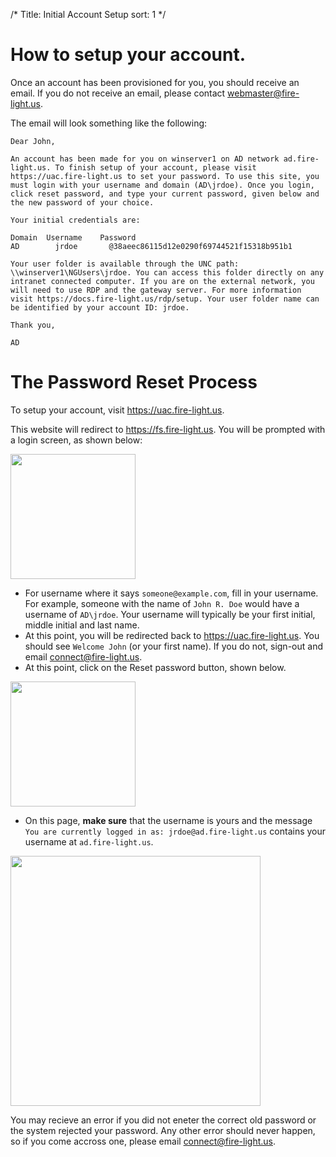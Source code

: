 /*
Title: Initial Account Setup
sort: 1
*/

# How to setup your account.

Once an account has been provisioned for you, you should receive an email. If you do not receive an email, please contact [webmaster@fire-light.us](mailto:webmaster@fire-light.us).

The email will look something like the following:

```Text
Dear John,

An account has been made for you on winserver1 on AD network ad.fire-light.us. To finish setup of your account, please visit https://uac.fire-light.us to set your password. To use this site, you must login with your username and domain (AD\jrdoe). Once you login, click reset password, and type your current password, given below and the new password of your choice.

Your initial credentials are:

Domain	Username	Password
AD        jrdoe       @38aeec86115d12e0290f69744521f15318b951b1

Your user folder is available through the UNC path: \\winserver1\NGUsers\jrdoe. You can access this folder directly on any intranet connected computer. If you are on the external network, you will need to use RDP and the gateway server. For more information visit https://docs.fire-light.us/rdp/setup. Your user folder name can be identified by your account ID: jrdoe.

Thank you,

AD
```

# The Password Reset Process
To setup your account, visit https://uac.fire-light.us.

This website will redirect to https://fs.fire-light.us. You will be prompted with a login screen, as shown below:

<img src="https://static.fire-light.us/docs.fire-light.us/images/AccountSetup/ADFS_SSO_Initial_Filled.png" width="200">

- For username where it says `someone@example.com`, fill in your username. For example, someone with the name of `John R. Doe` would have a username of `AD\jrdoe`. Your username will typically be your first initial, middle initial and last name.
- At this point, you will be redirected back to https://uac.fire-light.us. You should see `Welcome John` (or your first name). If you do not, sign-out and email [connect@fire-light.us](mailto:connect@fire-light.us).
- At this point, click on the Reset password button, shown below.

<img src="https://static.fire-light.us/docs.fire-light.us/images/AccountSetup/resetPasswordButton.png" width="200">

- On this page, **make sure** that the username is yours and the message `You are currently logged in as: jrdoe@ad.fire-light.us` contains your username at `ad.fire-light.us`.

<img src="https://static.fire-light.us/docs.fire-light.us/images/AccountSetup/resetPasswordInfo.PNG" width="400">

You may recieve an error if you did not eneter the correct old password or the system rejected your password.
Any other error should never happen, so if you come accross one, please email [connect@fire-light.us](mailto:connect@fire-light.us).
